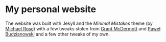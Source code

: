 # My personal website

The website was built with Jekyll and the *Minimal Mistakes* theme (by [Michael Rose](https://mademistakes.com)) with a few tweaks stolen from [Grant McDermott](http://grantmcdermott.github.io) and [Paweł Budzianowski](http://budzianowski.github.io) and a few other tweaks of my own.
